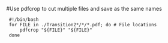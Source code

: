 #Use pdfcrop to cut multiple files and save as the same names

```
 #!/bin/bash
 for FILE in ./Transition2*/*/*.pdf; do # File locations
     pdfcrop "${FILE}" "${FILE}"
 done
 ```
